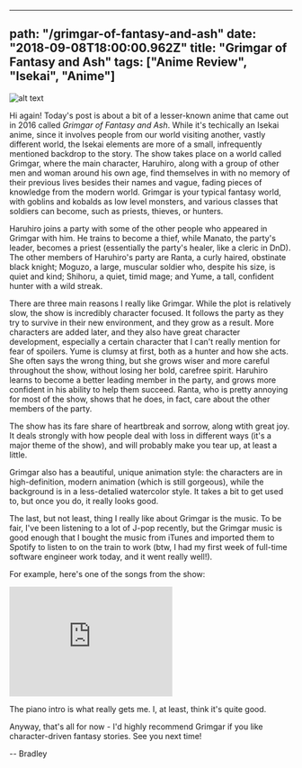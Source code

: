 ---
path: "/grimgar-of-fantasy-and-ash"
date: "2018-09-08T18:00:00.962Z"
title: "Grimgar of Fantasy and Ash"
tags: ["Anime Review", "Isekai", "Anime"]
------

![alt text](https://s3.amazonaws.com/a-nerds-word/grimgar.jpg "Grimgar of Fantasy and Ash")

Hi again! Today's post is about a bit of a lesser-known anime that came out in 2016 called *Grimgar of Fantasy and Ash*. While it's techically an Isekai anime, since it involves people from our world visiting another, vastly different world, the Isekai elements are more of a small, infrequently mentioned backdrop to the story. The show takes place on a world called Grimgar, where the main character, Haruhiro, along with a group of other men and woman around his own age, find themselves in with no memory of their previous lives besides their names and vague, fading pieces of knowledge from the modern world. Grimgar is your typical fantasy world, with goblins and kobalds as low level monsters, and various classes that soldiers can become, such as priests, thieves, or hunters.

Haruhiro joins a party with some of the other people who appeared in Grimgar with him. He trains to become a thief, while Manato, the party's leader, becomes a priest (essentially the party's healer, like a cleric in DnD). The other members of Haruhiro's party are Ranta, a curly haired, obstinate black knight; Moguzo, a large, muscular soldier who, despite his size, is quiet and kind; Shihoru, a quiet, timid mage; and Yume, a tall, confident hunter with a wild streak.

There are three main reasons I really like Grimgar. While the plot is relatively slow, the show is incredibly character focused. It follows the party as they try to survive in their new environment, and they grow as a result. More characters are added later, and they also have great character development, especially a certain character that I can't really mention for fear of spoilers. Yume is clumsy at first, both as a hunter and how she acts. She often says the wrong thing, but she grows wiser and more careful throughout the show, without losing her bold, carefree spirit. Haruhiro learns to become a better leading member in the party, and grows more confident in his ability to help them succeed. Ranta, who is pretty annoying for most of the show, shows that he does, in fact, care about the other members of the party.

The show has its fare share of heartbreak and sorrow, along wtith great joy. It deals strongly with how people deal with loss in different ways (it's a major theme of the show), and will probably make you tear up, at least a little.

Grimgar also has a beautiful, unique animation style: the characters are in high-definition, modern animation (which is still gorgeous), while the background is in a less-detalied watercolor style. It takes a bit to get used to, but once you do, it really looks good. 

The last, but not least, thing I really like about Grimgar is the music. To be fair, I've been listening to a lot of J-pop recently, but the Grimgar music is good enough that I bought the music from iTunes and imported them to Spotify to listen to on the train to work (btw, I had my first week of full-time software engineer work today, and it went really well!).

For example, here's one of the songs from the show:

<iframe width="290" height="195" src="https://www.youtube.com/embed/1f90nLaHW8U" frameborder="0" allow="autoplay; encrypted-media" allowfullscreen></iframe>

The piano intro is what really gets me. I, at least, think it's quite good.

Anyway, that's all for now - I'd highly recommend Grimgar if you like character-driven fantasy stories. See you next time!

-- Bradley